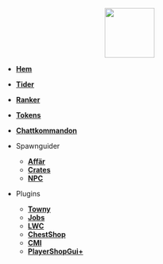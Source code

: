 <!-- docs/_sidebar.md -->

<a href="https://ekstammen.nu/">
<p align="center">
<img width="100" height="100" src="https://ekstammen.nu/img/serverlogo.png">  
</p>
</a>

- [**Hem**](/)

- [**Tider**](tider.md)

- [**Ranker**](README.md)

- [**Tokens**](tokens.md)

- [**Chattkommandon**](chattkommandon.md)

- Spawnguider
  
  - [**Affär**](affär.md)
  - [**Crates**](crates.md)
  - [**NPC**](npc.md)

- Plugins
  - [**Towny**](towny.md)
  - [**Jobs**](jobs.md)
  - [**LWC**](lwc.md)
  - [**ChestShop**](chestshop.md)
  - [**CMI**](cmi.md)
  - [**PlayerShopGui+**](playershopgui.md)
